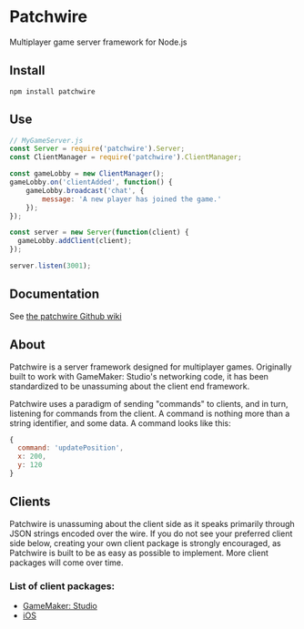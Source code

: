 # Patchwire
Multiplayer game server framework for Node.js

## Install
`npm install patchwire`

## Use
```JavaScript
// MyGameServer.js
const Server = require('patchwire').Server;
const ClientManager = require('patchwire').ClientManager;

const gameLobby = new ClientManager();
gameLobby.on('clientAdded', function() {
    gameLobby.broadcast('chat', {
        message: 'A new player has joined the game.'
    });
});

const server = new Server(function(client) {
  gameLobby.addClient(client);
});

server.listen(3001);
```

## Documentation

See [the patchwire Github wiki](https://github.com/twisterghost/patchwire/wiki)

## About

Patchwire is a server framework designed for multiplayer games. Originally built to work with GameMaker: Studio's networking code, it has been standardized to be unassuming about the client end framework.

Patchwire uses a paradigm of sending "commands" to clients, and in turn, listening for commands from the client. A command is nothing more than a string identifier, and some data. A command looks like this:

```JavaScript
{
  command: 'updatePosition',
  x: 200,
  y: 120
}
```

## Clients

Patchwire is unassuming about the client side as it speaks primarily through JSON strings encoded over the wire. If you do not see your preferred client side below, creating your own client package is strongly encouraged, as Patchwire is built to be as easy as possible to implement. More client packages will come over time.

### List of client packages:

* [GameMaker: Studio](https://github.com/twisterghost/patchwire-gm)
* [iOS](https://github.com/VictorBX/patchwire-ios)

